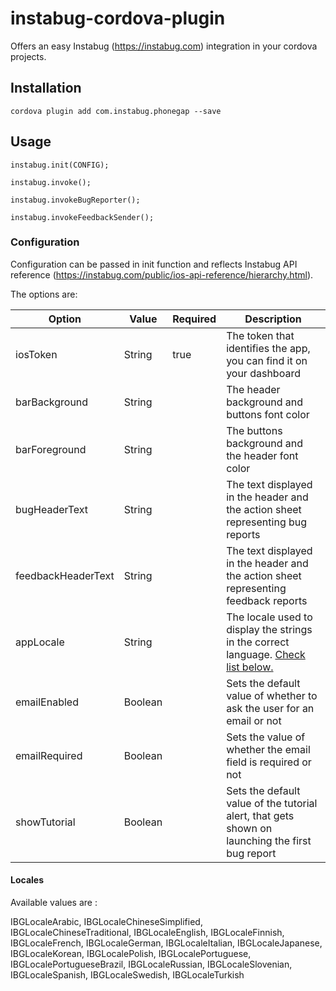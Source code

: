 # instabug-cordova-plugin

Offers an easy Instabug (https://instabug.com) integration in your cordova projects.

## Installation

```
cordova plugin add com.instabug.phonegap --save
```

## Usage

```
instabug.init(CONFIG);

instabug.invoke();

instabug.invokeBugReporter();

instabug.invokeFeedbackSender();
```

### Configuration

Configuration can be passed in init function and reflects Instabug API reference (https://instabug.com/public/ios-api-reference/hierarchy.html).

The options are:

|      Option       |    Value   |   Required   |     Description   |
|-------------------|------------|--------------|-------------------|
| iosToken | String |  true  | The token that identifies the app, you can find it on your dashboard |
| barBackground | String |       | The header background and buttons font color |
| barForeground | String |       | The buttons background and the header font color |
| bugHeaderText | String |       | The text displayed in the header and the action sheet representing bug reports |
| feedbackHeaderText | String |       | The text displayed in the header and the action sheet representing feedback reports |
| appLocale | String |       | The locale used to display the strings in the correct language. [Check list below.](#Locales) |
| emailEnabled | Boolean |       | Sets the default value of whether to ask the user for an email or not |
| emailRequired | Boolean |       | Sets the value of whether the email field is required or not |
| showTutorial | Boolean |       | Sets the default value of the tutorial alert, that gets shown on launching the first bug report |

#### <a id="Locales"></a>Locales

Available values are :

IBGLocaleArabic,
IBGLocaleChineseSimplified,
IBGLocaleChineseTraditional,
IBGLocaleEnglish,
IBGLocaleFinnish,
IBGLocaleFrench,
IBGLocaleGerman,
IBGLocaleItalian,
IBGLocaleJapanese,
IBGLocaleKorean,
IBGLocalePolish,
IBGLocalePortuguese,
IBGLocalePortugueseBrazil,
IBGLocaleRussian,
IBGLocaleSlovenian,
IBGLocaleSpanish,
IBGLocaleSwedish,
IBGLocaleTurkish